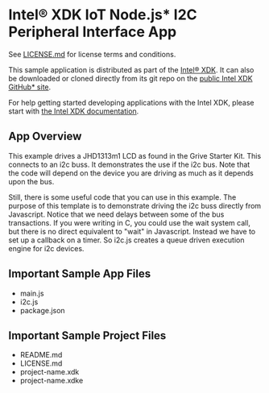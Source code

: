 Intel® XDK IoT Node.js\* I2C Peripheral Interface App
=====================================================
See [LICENSE.md](LICENSE.md) for license terms and conditions.

This sample application is distributed as part of the
[Intel® XDK](http://xdk.intel.com). It can also be downloaded
or cloned directly from its git repo on the
[public Intel XDK GitHub\* site](https://github.com/gomobile).

For help getting started developing applications with the
Intel XDK, please start with
[the Intel XDK documentation](https://software.intel.com/en-us/xdk/docs).

App Overview
------------
This example drives a JHD1313m1 LCD as found in the Grive Starter Kit. This connects
to an i2c buss. It demonstrates the use if the i2c bus. Note that the code will
depend on the device you are driving as much as it depends upon the bus.

Still, there is some useful code that you can use in this example.  The purpose of this template
is to demonstrate driving the i2c buss directly from Javascript. Notice that we need delays between some
of the bus transactions. If you were writing in C, you could use the wait system call, but there is no
direct equivalent to "wait" in Javascript. Instead we have to set up a callback on a timer. So i2c.js
creates a queue driven execution engine for i2c devices.

Important Sample App Files
--------------------------
* main.js
* i2c.js
* package.json

Important Sample Project Files
------------------------------
* README.md
* LICENSE.md
* project-name.xdk
* project-name.xdke
